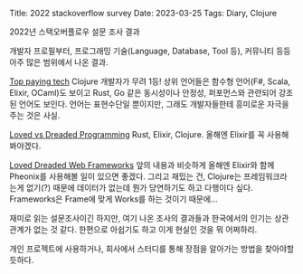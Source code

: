 Title: 2022 stackoverflow survey
Date: 2023-03-25
Tags: Diary, Clojure

2022년 스택오버플로우 설문 조사 결과

개발자 프로필부터, 프로그래밍 기술(Language, Database, Tool 등), 커뮤니티 등등 아주 많은 범위에서 나온 결과.

[Top paying tech](https://survey.stackoverflow.co/2022/#top-paying-technologies)
Clojure 개발자가 무려 1등! 상위 언어들은 함수형 언어(F#, Scala, Elixir, OCaml)도 보이고 Rust, Go 같은 동시성이나 안정성, 퍼포먼스와 관련되어 강조된 언어도 보인다. 언어는 표현수단일 뿐이지만, 그래도 개발자들한테 흥미로운 자극을 주는 것은 사실.

[Loved vs Dreaded Programming](https://survey.stackoverflow.co/2022/#programming-scripting-and-markup-languages)
Rust, Elixir, Clojure. 올해엔 Elixir를 꼭 사용해봐야겠다.

[Loved Dreaded Web Frameworks](https://survey.stackoverflow.co/2022/#web-frameworks-and-technologies)
앞의 내용과 비슷하게 올해엔 Elixir와 함께 Pheonix를 사용해볼 일이 있으면 좋겠다. 그리고 재밌는 건, Clojure는 프레임워크라는게 없기(?) 때문에 데이터가 없는데 뭔가 당연하기도 하고 다행이다 싶다. Frameworks은 Frame에 맞게 Works를 하는 것이기 때문에...

재미로 읽는 설문조사이긴 하지만, 여기 나온 조사의 결과들과 한국에서의 인기는 상관관계가 없는 것 같다. 한편으로 아쉽기도 하고 이게 현실인 것을 뭐 어쩌하리.

개인 프로젝트에 사용하거나, 회사에서 스터디를 통해 장점을 알아가는 방법을 찾아야할 듯하다.
